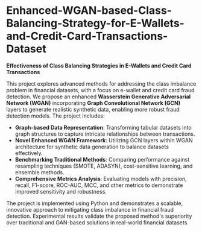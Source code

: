 # Enhanced-WGAN-based-Class-Balancing-Strategy-for-E-Wallets-and-Credit-Card-Transactions-Dataset

**Effectiveness of Class Balancing Strategies in E-Wallets and Credit Card Transactions**

This project explores advanced methods for addressing the class imbalance problem in financial datasets, with a focus on e-wallet and credit card fraud detection. We propose an enhanced **Wasserstein Generative Adversarial Network (WGAN)** incorporating **Graph Convolutional Network (GCN)** layers to generate realistic synthetic data, enabling more robust fraud detection models. The project includes:

- **Graph-based Data Representation**: Transforming tabular datasets into graph structures to capture intricate relationships between transactions.
- **Novel Enhanced WGAN Framework**: Utilizing GCN layers within WGAN architecture for synthetic data generation to balance datasets effectively.
- **Benchmarking Traditional Methods**: Comparing performance against resampling techniques (SMOTE, ADASYN), cost-sensitive learning, and ensemble methods.
- **Comprehensive Metrics Analysis**: Evaluating models with precision, recall, F1-score, ROC-AUC, MCC, and other metrics to demonstrate improved sensitivity and robustness.

The project is implemented using Python and demonstrates a scalable, innovative approach to mitigating class imbalance in financial fraud detection. Experimental results validate the proposed method's superiority over traditional and GAN-based solutions in real-world financial datasets.
